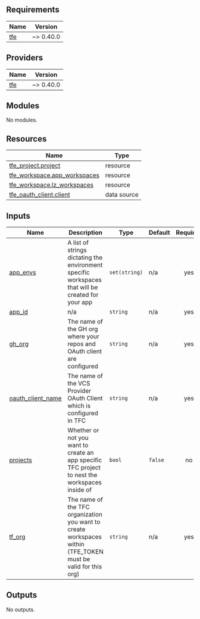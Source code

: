 ## Requirements

| Name | Version |
|------|---------|
| <a name="requirement_tfe"></a> [tfe](#requirement\_tfe) | ~> 0.40.0 |

## Providers

| Name | Version |
|------|---------|
| <a name="provider_tfe"></a> [tfe](#provider\_tfe) | ~> 0.40.0 |

## Modules

No modules.

## Resources

| Name | Type |
|------|------|
| [tfe_project.project](https://registry.terraform.io/providers/hashicorp/tfe/latest/docs/resources/project) | resource |
| [tfe_workspace.app_workspaces](https://registry.terraform.io/providers/hashicorp/tfe/latest/docs/resources/workspace) | resource |
| [tfe_workspace.lz_workspaces](https://registry.terraform.io/providers/hashicorp/tfe/latest/docs/resources/workspace) | resource |
| [tfe_oauth_client.client](https://registry.terraform.io/providers/hashicorp/tfe/latest/docs/data-sources/oauth_client) | data source |

## Inputs

| Name | Description | Type | Default | Required |
|------|-------------|------|---------|:--------:|
| <a name="input_app_envs"></a> [app\_envs](#input\_app\_envs) | A list of strings dictating the environment specific workspaces that will be created for your app | `set(string)` | n/a | yes |
| <a name="input_app_id"></a> [app\_id](#input\_app\_id) | n/a | `string` | n/a | yes |
| <a name="input_gh_org"></a> [gh\_org](#input\_gh\_org) | The name of the GH org where your repos and OAuth client are configured | `string` | n/a | yes |
| <a name="input_oauth_client_name"></a> [oauth\_client\_name](#input\_oauth\_client\_name) | The name of the VCS Provider OAuth Client which is configured in TFC | `string` | n/a | yes |
| <a name="input_projects"></a> [projects](#input\_projects) | Whether or not you want to create an app specific TFC project to nest the workspaces inside of | `bool` | `false` | no |
| <a name="input_tf_org"></a> [tf\_org](#input\_tf\_org) | The name of the TFC organization you want to create workspaces within (TFE\_TOKEN must be valid for this org) | `string` | n/a | yes |

## Outputs

No outputs.
